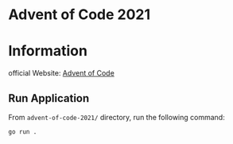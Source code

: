 # Advent of Code 2021

# Information
official Website: [Advent of Code](https://adventofcode.com/)

## Run Application
From `advent-of-code-2021/` directory, run the following command:
```
go run .
```
